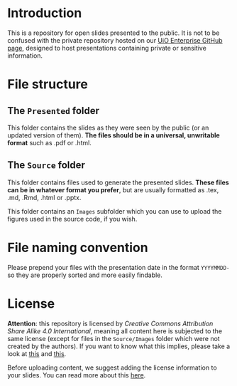 # Introduction

This is a repository for open slides presented to the public. It is not to be confused with the private repository hosted on our [UiO Enterprise GitHub page](https://github.uio.no/ocbe/meeting-notes-and-slides), designed to host presentations containing private or sensitive information.

# File structure

## The `Presented` folder

This folder contains the slides as they were seen by the public (or an updated version of them). **The files should be in a universal, unwritable format** such as .pdf or .html.

## The `Source` folder

This folder contains files used to generate the presented slides. **These files can be in whatever format you prefer**, but are usually formatted as .tex, .md, .Rmd, .html or .pptx.

This folder contains an `Images` subfolder which you can use to upload the figures used in the source code, if you wish.

# File naming convention

Please prepend your files with the presentation date in the format `YYYYMMDD-` so they are properly sorted and more easily findable.

# License

**Attention**: this repository is licensed by _Creative Commons Attribution Share Alike 4.0 International_, meaning all content here is subjected to the same license (except for files in the `Source/Images` folder which were not created by the authors). If you want to know what this implies, please take a look at [this](https://choosealicense.com/licenses/cc-by-sa-4.0/) and [this](https://creativecommons.org/licenses/by-sa/4.0/).

Before uploading content, we suggest adding the license information to your slides. You can read more about this [here](https://creativecommons.org/choose/results-one?license_code=by-sa&amp;jurisdiction=&amp;version=4.0&amp;lang=en).
